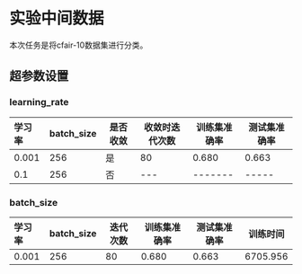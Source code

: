 # 实验中间数据
本次任务是将cfair-10数据集进行分类。  
## 超参数设置
### learning_rate
|学习率   |batch_size | 是否收敛  |收敛时迭代次数  |  训练集准确率| 测试集准确率|
|:-------|----------|-----------|---------|------|--------|
|0.001 | 256 | 是 | 80 | 0.680 | 0.663 |
|0.1   | 256 | 否 | ---|-------| ----- |

### batch_size
|学习率   |batch_size | 迭代次数 | 训练集准确率| 测试集准确率|训练时间|
|:--------|------------|-----------|---------|------|--------|
|0.001  | 256 | 80 | 0.680 | 0.663 | 6705.956 |

